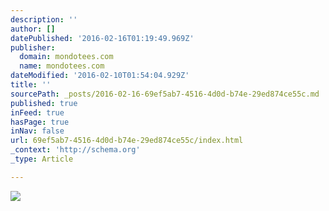 ```yaml
---
description: ''
author: []
datePublished: '2016-02-16T01:19:49.969Z'
publisher:
  domain: mondotees.com
  name: mondotees.com
dateModified: '2016-02-10T01:54:04.929Z'
title: ''
sourcePath: _posts/2016-02-16-69ef5ab7-4516-4d0d-b74e-29ed874ce55c.md
published: true
inFeed: true
hasPage: true
inNav: false
url: 69ef5ab7-4516-4d0d-b74e-29ed874ce55c/index.html
_context: 'http://schema.org'
_type: Article

---
```

![](http://cdn.shopify.com/s/files/1/0558/2081/products/self-portrait_design_1024x1024.jpg?v=1437770144)